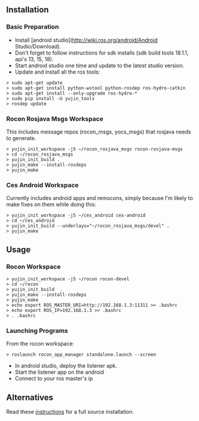## Installation

### Basic Preparation

* Install [android studio](http://wiki.ros.org/android/Android Studio/Download).
* Don't forget to follow instructions for sdk installs (sdk build tools 18.1.1, api's 13, 15, 18).
* Start android studio one time and update to the latest studio version.
* Update and install all the ros tools:

```
> sudo apt-get update
> sudo apt-get install python-wstool python-rosdep ros-hydro-catkin
> sudo apt-get install --only-upgrade ros-hydro-*
> sudo pip install -U yujin_tools
> rosdep update
```

### Rocon Rosjava Msgs Workspace

This includes message repos (rocon_msgs, yocs_msgs) that rosjava needs to generate.

```
> yujin_init_workspace -j5 ~/rocon_rosjava_msgs rocon-rosjava-msgs
> cd ~/rocon_rosjava_msgs
> yujin_init_build .
> yujin_make --install-rosdeps
> yujin_make
```

### Ces Android Workspace

Currently includes android apps and remocons, simply because I'm likely to make fixes on them while doing this:

```
> yujin_init_workspace -j5 ~/ces_android ces-android
> cd ~/ces_android
> yujin_init_build --underlays="~/rocon_rosjava_msgs/devel" .
> yujin_make
```

## Usage

### Rocon Workspace

```
> yujin_init_workspace -j5 ~/rocon rocon-devel
> cd ~/rocon
> yujin_init_build  .
> yujin_make --install-rosdeps
> yujin_make
> echo export ROS_MASTER_URI=http://192.168.1.3:11311 >> .bashrc
> echo export ROS_IP=192.168.1.3 >> .bashrc
> . .bashrc
```

### Launching Programs

From the rocon workspace:

```
> roslaunch rocon_app_manager standalone.launch --screen
```

* In android studio, deploy the listener apk. 
* Start the listener app on the android 
* Connect to your ros master's ip

## Alternatives

Read these [instructions](https://github.com/robotics-in-concert/rocon_demos/blob/ces_android/docs/full_sources_installation.md) for a full source installation.
